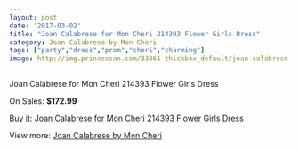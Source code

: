 ```yaml
---
layout: post
date: '2017-03-02'
title: "Joan Calabrese for Mon Cheri 214393 Flower Girls Dress"
category: Joan Calabrese by Mon Cheri
tags: ["party","dress","prom","cheri","charming"]
image: http://img.princessan.com/33861-thickbox_default/joan-calabrese-for-mon-cheri-214393-flower-girls-dress.jpg
---
```

Joan Calabrese for Mon Cheri 214393 Flower Girls Dress

On Sales: **$172.99**
<a href="https://www.princessan.com/en/15776-joan-calabrese-for-mon-cheri-214393-flower-girls-dress.html"><amp-img layout="responsive" width="600" height="600" src="//img.princessan.com/33861-thickbox_default/joan-calabrese-for-mon-cheri-214393-flower-girls-dress.jpg" alt="Joan Calabrese for Mon Cheri 214393 Flower Girls Dress 0" /></a>

Buy it: [Joan Calabrese for Mon Cheri 214393 Flower Girls Dress](https://www.princessan.com/en/15776-joan-calabrese-for-mon-cheri-214393-flower-girls-dress.html "Joan Calabrese for Mon Cheri 214393 Flower Girls Dress")

View more: [Joan Calabrese by Mon Cheri](https://www.princessan.com/en/118- "Joan Calabrese by Mon Cheri")